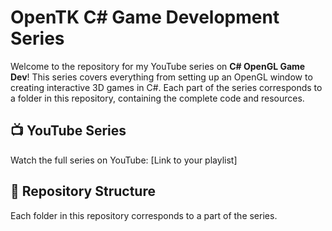 # OpenTK C# Game Development Series

Welcome to the repository for my YouTube series on **C# OpenGL Game Dev**! This series covers everything from setting up an OpenGL window to creating interactive 3D games in C#. Each part of the series corresponds to a folder in this repository, containing the complete code and resources.

## 📺 YouTube Series
Watch the full series on YouTube: [Link to your playlist]

## 🚀 Repository Structure
Each folder in this repository corresponds to a part of the series.
